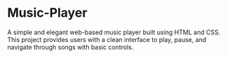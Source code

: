# Music-Player
A simple and elegant web-based music player built using HTML and CSS. This project provides users with a clean interface to play, pause, and navigate through songs with basic controls.

